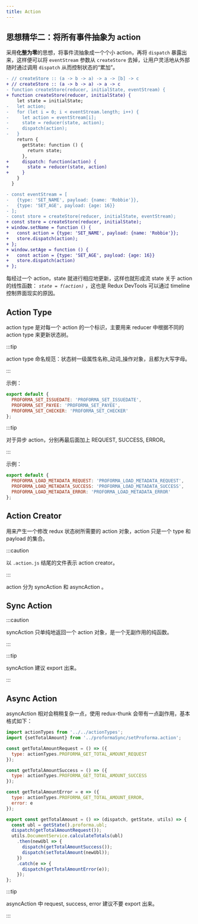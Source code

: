 ```yaml
---
title: Action
---
```


## 思想精华二：将所有事件抽象为 action

采用**化整为零**的思想，将事件流抽象成一个个小 action，再将 `dispatch` 暴露出来，这样便可以将 `eventStream` 参数从 `createStore` 去掉，让用户灵活地从外部随时通过调用 `dispatch` 从而控制状态的“累加”。

```diff
- // createStore :: (a -> b -> a) -> a -> [b] -> c
+ // createStore :: (a -> b -> a) -> a -> c
- function createStore(reducer, initialState, eventStream) {
+ function createStore(reducer, initialState) {
    let state = initialState;
-   let action;
-   for (let i = 0; i < eventStream.length; i++) {
-     let action = eventStream[i];
-     state = reducer(state, action);
-     dispatch(action);
-   }
    return {
      getState: function () {
        return state;
      },
+     dispatch: function(action) {
+       state = reducer(state, action)
+     }
    }
  }
```

```diff
- const eventStream = [
-   {type: 'SET_NAME', payload: {name: 'Robbie'}},
-   {type: 'SET_AGE', payload: {age: 16}}
- ];
- const store = createStore(reducer, initialState, eventStream);
+ const store = createStore(reducer, initialState);
+ window.setName = function () {
+   const action = {type: 'SET_NAME', payload: {name: 'Robbie'}};
+   store.dispatch(action);
+ };
+ window.setAge = function () {
+   const action = {type: 'SET_AGE', payload: {age: 16}}
+   store.dispatch(action)
+ };
```

每经过一个 action，state 就进行相应地更新，这样也就形成流 state 关于 action 的线性函数： _`state = f(action)`_ ，这也是 Redux DevTools 可以通过 timeline 控制界面现实的原因。

## Action Type

action type 是对每一个 action 的一个标识，主要用来 reducer 中根据不同的 action type 来更新状态树。

:::tip

action type 命名规范：状态树一级属性名称\_动词\_操作对象，且都为大写字母。

:::

示例：

```javascript
export default {
  PROFORMA_SET_ISSUEDATE: 'PROFORMA_SET_ISSUEDATE',
  PROFORMA_SET_PAYEE: 'PROFORMA_SET_PAYEE',
  PROFORMA_SET_CHECKER: 'PROFORMA_SET_CHECKER'
};
```

:::tip

对于异步 action，分别再最后面加上 REQUEST, SUCCESS, ERROR。

:::

示例：

```javascript
export default {
  PROFORMA_LOAD_METADATA_REQUEST: 'PROFORMA_LOAD_METADATA_REQUEST',
  PROFORMA_LOAD_METADATA_SUCCESS: 'PROFORMA_LOAD_METADATA_SUCCESS',
  PROFORMA_LOAD_METADATA_ERROR: 'PROFORMA_LOAD_METADATA_ERROR'
};
```

## Action Creator

用来产生一个修改 redux 状态树所需要的 action 对象，action 只是一个 type 和 payload 的集合。

:::caution

以 `.action.js` 结尾的文件表示 action creator。

:::

action 分为 syncAction 和 asyncAction 。

## Sync Action

:::caution

syncAction 只单纯地返回一个 action 对象，是一个无副作用的纯函数。

:::

:::tip

syncAction 建议 export 出来。

:::

## Async Action

asyncAction 相对会稍稍复杂一点，使用 redux-thunk 会带有一点副作用，基本格式如下：

```javascript
import actionTypes from '../../actionTypes';
import {setTotalAmount} from '../proformaSync/setProforma.action';

const getTotalAmountRequest = () => ({
  type: actionTypes.PROFORMA_GET_TOTAL_AMOUNT_REQUEST
});

const getTotalAmountSuccess = () => ({
  type: actionTypes.PROFORMA_GET_TOTAL_AMOUNT_SUCCESS
});

const getTotalAmountError = e => ({
  type: actionTypes.PROFORMA_GET_TOTAL_AMOUNT_ERROR,
  error: e
});

export const getTotalAmount = () => (dispatch, getState, utils) => {
  const ubl = getState().proforma.ubl;
  dispatch(getTotalAmountRequest());
  utils.DocumentService.calculateTotals(ubl)
    .then(newUbl => {
      dispatch(getTotalAmountSuccess());
      dispatch(setTotalAmount(newUbl));
    })
    .catch(e => {
      dispatch(getTotalAmountError(e));
    });
};
```

:::tip

asyncAction 中 request, success, error 建议不要 export 出来。

:::
